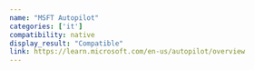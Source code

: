 ```yaml
---
name: "MSFT Autopilot"
categories: ['it']
compatibility: native
display_result: "Compatible"
link: https://learn.microsoft.com/en-us/autopilot/overview
---
```


